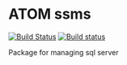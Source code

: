 # ATOM ssms

[![Build Status](https://travis-ci.org/dvbarnes/atom-ssms.svg?branch=master)](https://travis-ci.org/dvbarnes/atom-ssms) [![Build status](https://ci.appveyor.com/api/projects/status/rda7dj2ikdm7787k?svg=true)](https://ci.appveyor.com/project/dvbarnes/atom-ssms)

Package for managing sql server

